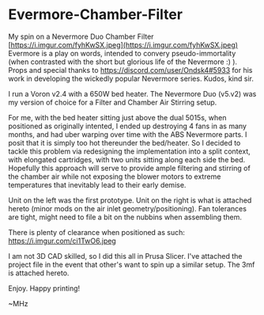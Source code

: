 # Evermore-Chamber-Filter
My spin on a Nevermore Duo Chamber Filter  [https://i.imgur.com/fyhKwSX.jpeg](https://i.imgur.com/fyhKwSX.jpeg)
Evermore is a play on words, intended to convery pseudo-immortality (when contrasted with the short but glorious life of the Nevermore :) ).
Props and special thanks to https://discord.com/user/Ondsk4#5933 for his work in developing the wickedly popular Nevermore series.  Kudos, kind sir.

I run a Voron v2.4 with a 650W bed heater.  The Nevermore Duo (v5.v2) was my version of choice for a Filter and Chamber Air Stirring setup.

For me, with the bed heater sitting just above the dual 5015s, when positioned as originally intented, I ended up destroying 4 fans in as many months, and had uber warping over time with the ABS Nevermore parts.  I posit that it is simply too hot thereunder the bed/heater.  So I decided to tackle this problem via redesigning the implementation into a split context, with elongated cartridges, with two units sitting along each side the bed.  Hopefully this approach will serve to provide ample filtering and stirring of the chamber air while not exposing the blower motors to extreme temperatures that inevitably lead to their early demise.

Unit on the left was the first prototype.  Unit on the right is what is attached hereto (minor mods on the air inlet geometry/positioning).  Fan tolerances are tight, might need to file a bit on the nubbins when assembling them.

There is plenty of clearance when positioned as such:  https://i.imgur.com/ci1TwO6.jpeg

I am not 3D CAD skilled, so I did this all in Prusa Slicer.  I've attached the project file in the event that other's want to spin up a similar setup.  The 3mf is attached hereto.

Enjoy.  Happy printing!

~MHz
